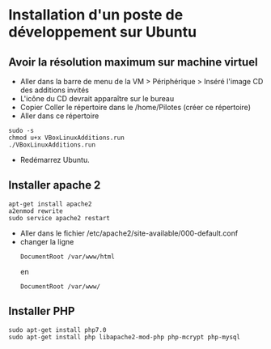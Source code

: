 Installation d'un poste de développement sur Ubuntu
==

Avoir la résolution maximum sur machine virtuel
--
- Aller dans la barre de menu de la VM > Périphérique > Inséré l'image CD des additions invités
- L'icône du CD devrait apparaître sur le bureau
- Copier Coller le répertoire dans le /home/Pilotes (créer ce répertoire)
- Aller dans ce répertoire
<pre><code>sudo -s
chmod u+x VBoxLinuxAdditions.run
./VBoxLinuxAdditions.run</code></pre>
- Redémarrez Ubuntu.

Installer apache 2
--
<pre><code>apt-get install apache2
a2enmod rewrite
sudo service apache2 restart</code></pre>

- Aller dans le fichier /etc/apache2/site-available/000-default.conf
- changer la ligne <pre><code>DocumentRoot /var/www/html</code></pre> en <pre><code>DocumentRoot /var/www/</code></pre> 

Installer PHP
--
<pre><code>sudo apt-get install php7.0
sudo apt-get install php libapache2-mod-php php-mcrypt php-mysql </code></pre>


